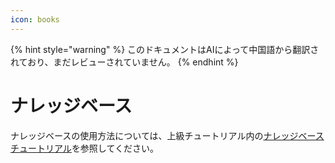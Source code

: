 ```yaml
---
icon: books
---
```


{% hint style="warning" %}
このドキュメントはAIによって中国語から翻訳されており、まだレビューされていません。
{% endhint %}

# ナレッジベース

ナレッジベースの使用方法については、上級チュートリアル内の[ナレッジベースチュートリアル](../../knowledge-base/knowledge-base.md)を参照してください。